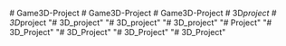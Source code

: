 
#   G a m e 3 D - P r o j e c t  
 #   G a m e 3 D - P r o j e c t  
 #   G a m e 3 D - P r o j e c t  
 #   3 D _ p r o j e c t  
 #   3 D _ p r o j e c t  
 "# 3D_project" 
"# 3D_project" 
"# 3D_project" 
"# Project" 
"# 3D_Project" 
"# 3D_Project" 
"# 3D_Project" 
"# 3D_Project" 
